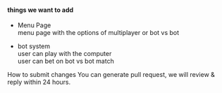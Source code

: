 #### things we want to add

* Menu Page<br>
menu page with the options of multiplayer or bot vs bot

* bot system<br>
user can play with the computer<br>
user can bet on bot vs bot match<br>


How to submit changes
You can generate pull request, we will review & reply within 24 hours.
